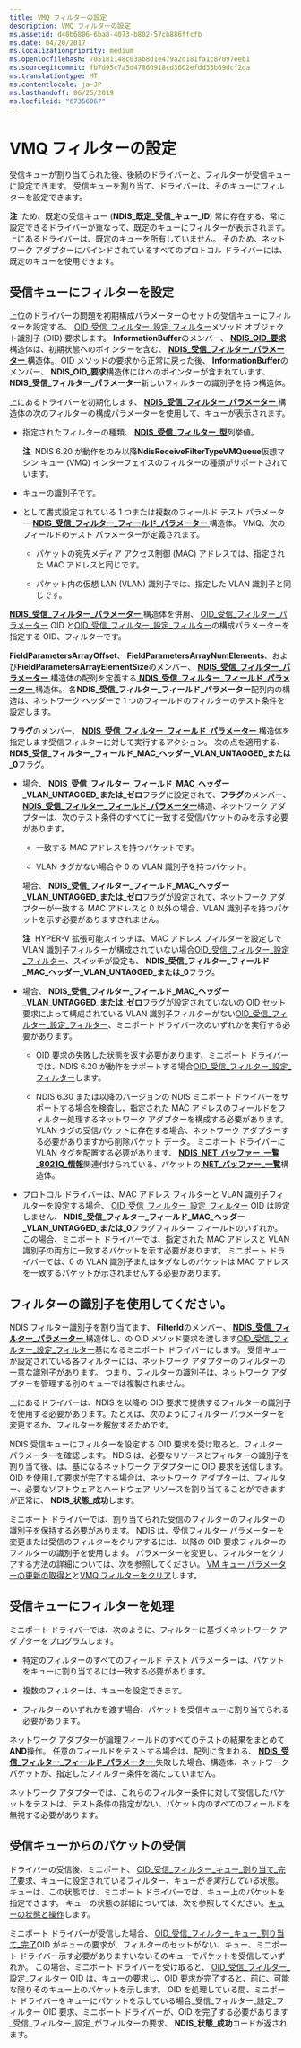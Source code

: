```yaml
---
title: VMQ フィルターの設定
description: VMQ フィルターの設定
ms.assetid: d40b6806-6ba8-4073-b802-57cb886ffcfb
ms.date: 04/20/2017
ms.localizationpriority: medium
ms.openlocfilehash: 705181148c03ab8d1e479a2d181fa1c87097eeb1
ms.sourcegitcommit: fb7d95c7a5d47860918cd3602efdd33b69dcf2da
ms.translationtype: MT
ms.contentlocale: ja-JP
ms.lasthandoff: 06/25/2019
ms.locfileid: "67356067"
---
```

# <a name="setting-a-vmq-filter"></a>VMQ フィルターの設定


受信キューが割り当てられた後、後続のドライバーと、フィルターが受信キューに設定できます。 受信キューを割り当て、ドライバーは、そのキューにフィルターを設定できます。

**注**  ため、既定の受信キュー (**NDIS\_既定\_受信\_キュー\_ID**) 常に存在する、常に設定できるドライバーが重なって、既定のキューにフィルターが表示されます。 上にあるドライバーは、既定のキューを所有していません。 そのため、ネットワーク アダプターにバインドされているすべてのプロトコル ドライバーには、既定のキューを使用できます。

 

## <a name="setting-a-filter-on-a-receive-queue"></a>受信キューにフィルターを設定


上位のドライバーの問題を初期構成パラメーターのセットの受信キューにフィルターを設定する、 [OID\_受信\_フィルター\_設定\_フィルター](https://docs.microsoft.com/windows-hardware/drivers/network/oid-receive-filter-set-filter)メソッド オブジェクト識別子 (OID) 要求します。 **InformationBuffer**のメンバー、 [ **NDIS\_OID\_要求**](https://docs.microsoft.com/windows-hardware/drivers/ddi/content/ndis/ns-ndis-_ndis_oid_request)構造体は、初期状態へのポインターを含む、 [**NDIS\_受信\_フィルター\_パラメーター** ](https://docs.microsoft.com/windows-hardware/drivers/ddi/content/ntddndis/ns-ntddndis-_ndis_receive_filter_parameters)構造体。 OID メソッドの要求から正常に戻った後、 **InformationBuffer**のメンバー、 **NDIS\_OID\_要求**構造体にはへのポインターが含まれています、 **NDIS\_受信\_フィルター\_パラメーター**新しいフィルターの識別子を持つ構造体。

上にあるドライバーを初期化します、 [ **NDIS\_受信\_フィルター\_パラメーター** ](https://docs.microsoft.com/windows-hardware/drivers/ddi/content/ntddndis/ns-ntddndis-_ndis_receive_filter_parameters)構造体の次のフィルターの構成パラメーターを使用して、キューが表示されます。

-   指定されたフィルターの種類、 [ **NDIS\_受信\_フィルター\_型**](https://docs.microsoft.com/windows-hardware/drivers/ddi/content/ntddndis/ne-ntddndis-_ndis_receive_filter_type)列挙値。

    **注**  NDIS 6.20 が動作をのみ以降**NdisReceiveFilterTypeVMQueue**仮想マシン キュー (VMQ) インターフェイスのフィルターの種類がサポートされています。

     

-   キューの識別子です。

-   として書式設定されている 1 つまたは複数のフィールド テスト パラメーター [ **NDIS\_受信\_フィルター\_フィールド\_パラメーター** ](https://docs.microsoft.com/windows-hardware/drivers/ddi/content/ntddndis/ns-ntddndis-_ndis_receive_filter_field_parameters)構造体。 VMQ、次のフィールドのテスト パラメーターが定義されます。

    -   パケットの宛先メディア アクセス制御 (MAC) アドレスでは、指定された MAC アドレスと同じです。

    -   パケット内の仮想 LAN (VLAN) 識別子では、指定した VLAN 識別子と同じです。

[ **NDIS\_受信\_フィルター\_パラメーター** ](https://docs.microsoft.com/windows-hardware/drivers/ddi/content/ntddndis/ns-ntddndis-_ndis_receive_filter_parameters)構造体を併用、 [OID\_受信\_フィルター\_パラメーター](https://docs.microsoft.com/windows-hardware/drivers/network/oid-receive-filter-parameters) OID と[OID\_受信\_フィルター\_設定\_フィルター](https://docs.microsoft.com/windows-hardware/drivers/network/oid-receive-filter-set-filter)の構成パラメーターを指定する OID、フィルターです。

**FieldParametersArrayOffset**、 **FieldParametersArrayNumElements**、および**FieldParametersArrayElementSize**のメンバー、 [ **NDIS\_受信\_フィルター\_パラメーター** ](https://docs.microsoft.com/windows-hardware/drivers/ddi/content/ntddndis/ns-ntddndis-_ndis_receive_filter_parameters)構造体の配列を定義する[ **NDIS\_受信\_フィルター\_フィールド\_パラメーター** ](https://docs.microsoft.com/windows-hardware/drivers/ddi/content/ntddndis/ns-ntddndis-_ndis_receive_filter_field_parameters)構造体。 各**NDIS\_受信\_フィルター\_フィールド\_パラメーター**配列内の構造は、ネットワーク ヘッダーで 1 つのフィールドのフィルターのテスト条件を設定します。

**フラグ**のメンバー、 [ **NDIS\_受信\_フィルター\_フィールド\_パラメーター** ](https://docs.microsoft.com/windows-hardware/drivers/ddi/content/ntddndis/ns-ntddndis-_ndis_receive_filter_field_parameters)構造体を指定します受信フィルターに対して実行するアクション。 次の点を適用する、 **NDIS\_受信\_フィルター\_フィールド\_MAC\_ヘッダー\_VLAN\_UNTAGGED\_または\_0**フラグ。

-   場合、 **NDIS\_受信\_フィルター\_フィールド\_MAC\_ヘッダー\_VLAN\_UNTAGGED\_または\_ゼロ**フラグに設定されて、**フラグ**のメンバー、 [ **NDIS\_受信\_フィルター\_フィールド\_パラメーター**](https://docs.microsoft.com/windows-hardware/drivers/ddi/content/ntddndis/ns-ntddndis-_ndis_receive_filter_field_parameters)構造、ネットワーク アダプターは、次のテスト条件のすべてに一致する受信パケットのみを示す必要があります。

    -   一致する MAC アドレスを持つパケットです。

    -   VLAN タグがない場合や 0 の VLAN 識別子を持つパケット。

    場合、 **NDIS\_受信\_フィルター\_フィールド\_MAC\_ヘッダー\_VLAN\_UNTAGGED\_または\_ゼロ**フラグが設定されて、ネットワーク アダプターが一致する MAC アドレスと 0 以外の場合、VLAN 識別子を持つパケットを示す必要がありますされません。

    **注**  HYPER-V 拡張可能スイッチは、MAC アドレス フィルターを設定しで VLAN 識別子フィルターが構成されていない場合[OID\_受信\_フィルター\_設定\_フィルター](https://docs.microsoft.com/windows-hardware/drivers/network/oid-receive-filter-set-filter)、スイッチが設定も、 **NDIS\_受信\_フィルター\_フィールド\_MAC\_ヘッダー\_VLAN\_UNTAGGED\_または\_0**フラグ。

     

-   場合、 **NDIS\_受信\_フィルター\_フィールド\_MAC\_ヘッダー\_VLAN\_UNTAGGED\_または\_ゼロ**フラグが設定されていないの OID セット要求によって構成されている VLAN 識別子フィルターがない[OID\_受信\_フィルター\_設定\_フィルター](https://docs.microsoft.com/windows-hardware/drivers/network/oid-receive-filter-set-filter)、ミニポート ドライバー次のいずれかを実行する必要があります。

    -   OID 要求の失敗した状態を返す必要があります、ミニポート ドライバーでは、NDIS 6.20 が動作をサポートする場合[OID\_受信\_フィルター\_設定\_フィルター](https://docs.microsoft.com/windows-hardware/drivers/network/oid-receive-filter-set-filter)します。

    -   NDIS 6.30 または以降のバージョンの NDIS ミニポート ドライバーをサポートする場合を検査し、指定された MAC アドレスのフィールドをフィルター処理するネットワーク アダプターを構成する必要があります。 VLAN タグの受信パケットに存在する場合、ネットワーク アダプターする必要がありますから削除パケット データ。 ミニポート ドライバーに VLAN タグを配置する必要があります、 [ **NDIS\_NET\_バッファー\_一覧\_8021Q\_情報**](https://docs.microsoft.com/windows-hardware/drivers/ddi/content/ndis/ns-ndis-_ndis_net_buffer_list_8021q_info)関連付けられている、パケットの[ **NET\_バッファー\_一覧**](https://docs.microsoft.com/windows-hardware/drivers/ddi/content/ndis/ns-ndis-_net_buffer_list)構造体。

-   プロトコル ドライバーは、MAC アドレス フィルターと VLAN 識別子フィルターを設定する場合、 [OID\_受信\_フィルター\_設定\_フィルター](https://docs.microsoft.com/windows-hardware/drivers/network/oid-receive-filter-set-filter) OID は設定しません、 **NDIS\_受信\_フィルター\_フィールド\_MAC\_ヘッダー\_VLAN\_UNTAGGED\_または\_0**フラグフィルター フィールドのいずれか。 この場合、ミニポート ドライバーでは、指定された MAC アドレスと VLAN 識別子の両方に一致するパケットを示す必要があります。 ミニポート ドライバーでは、0 の VLAN 識別子またはタグなしのパケットは MAC アドレスを一致するパケットが示されませんする必要があります。

## <a name="using-the-filter-identifier"></a>フィルターの識別子を使用してください。


NDIS フィルター識別子を割り当てます、 **FilterId**のメンバー、 [ **NDIS\_受信\_フィルター\_パラメーター** ](https://docs.microsoft.com/windows-hardware/drivers/ddi/content/ntddndis/ns-ntddndis-_ndis_receive_filter_parameters)構造体し、の OID メソッド要求を渡します[OID\_受信\_フィルター\_設定\_フィルター](https://docs.microsoft.com/windows-hardware/drivers/network/oid-receive-filter-set-filter)基になるミニポート ドライバーにします。 受信キューが設定されている各フィルターには、ネットワーク アダプターのフィルターの一意な識別子があります。 つまり、フィルターの識別子は、ネットワーク アダプターを管理する別のキューでは複製されません。

上にあるドライバーは、NDIS を以降の OID 要求で提供するフィルターの識別子を使用する必要があります。たとえば、次のようにフィルター パラメーターを変更するか、フィルターを解放するためです。

NDIS 受信キューにフィルターを設定する OID 要求を受け取ると、フィルター パラメーターを確認します。 NDIS は、必要なリソースとフィルターの識別子を割り当て後、は、基になるネットワーク アダプターに OID 要求を送信します。 OID を使用して要求が完了する場合は、ネットワーク アダプターは、フィルター、必要なソフトウェアとハードウェア リソースを割り当てることができますが正常に、 **NDIS\_状態\_成功**します。

ミニポート ドライバーでは、割り当てられた受信のフィルターのフィルターの識別子を保持する必要があります。 NDIS は、受信フィルター パラメーターを変更または受信のフィルターをクリアするには、以降の OID 要求フィルターのフィルターの識別子を使用します。 パラメーターを変更し、フィルターをクリアする方法の詳細については、次を参照してください。 [VM キュー パラメーターの更新の取得と](obtaining-and-updating-vm-queue-parameters.md)と[VMQ フィルターをクリア](clearing-a-vmq-filter.md)します。

## <a name="handling-the-filter-on-a-receive-queue"></a>受信キューにフィルターを処理


ミニポート ドライバーでは、次のように、フィルターに基づくネットワーク アダプターをプログラムします。

-   特定のフィルターのすべてのフィールド テスト パラメーターは、パケットをキューに割り当てるには一致する必要があります。

-   複数のフィルターは、キューを設定できます。

-   フィルターのいずれかを渡す場合、パケットを受信キューに割り当てられる必要があります。

ネットワーク アダプターが論理フィールドのすべてのテストの結果をまとめて**AND**操作。 任意のフィールドをテストする場合は、配列に含まれる、 [ **NDIS\_受信\_フィルター\_フィールド\_パラメーター** ](https://docs.microsoft.com/windows-hardware/drivers/ddi/content/ntddndis/ns-ntddndis-_ndis_receive_filter_field_parameters)失敗した場合、構造体、ネットワーク パケットが、指定したフィルター条件を満たしていません。

ネットワーク アダプターでは、これらのフィルター条件に対して受信したパケットをテストは、テスト条件の指定がない、パケット内のすべてのフィールドを無視する必要があります。

## <a name="receiving-packets-from-a-receive-queue"></a>受信キューからのパケットの受信


ドライバーの受信後、ミニポート、 [OID\_受信\_フィルター\_キュー\_割り当て\_完了](https://docs.microsoft.com/windows-hardware/drivers/network/oid-receive-filter-queue-allocation-complete)要求、キューに設定されているフィルター、キューが*を実行している*状態。 キューは、この状態では、ミニポート ドライバーでは、キュー上のパケットを指定できます。 キューの状態の詳細については、次を参照してください。[キューの状態と操作](queue-states-and-operations.md)します。

ミニポート ドライバーが受信した場合、 [OID\_受信\_フィルター\_キュー\_割り当て\_完了](https://docs.microsoft.com/windows-hardware/drivers/network/oid-receive-filter-queue-allocation-complete)OID がキューの要求が、フィルターのセットがない、キュー、ミニポート ドライバー示す必要がありますいないそのキューでパケットを受信していずれか。 この場合、ミニポート ドライバーを受け取ると、 [OID\_受信\_フィルター\_設定\_フィルター](https://docs.microsoft.com/windows-hardware/drivers/network/oid-receive-filter-set-filter) OID は、キューの要求し、OID 要求が完了すると、前に、可能な限りそのキュー上のパケットを示します。 OID を処理している間、ミニポート ドライバーをキューにパケットを示している場合\_受信\_フィルター\_設定\_フィルター OID 要求、ミニポート ドライバーが、OID を完了する必要があります\_受信\_フィルター\_設定\_がフィルターの要求、 **NDIS\_状態\_成功**コードが返されます。

 

 





